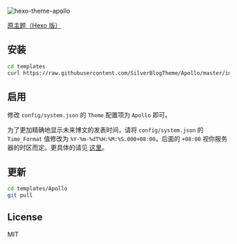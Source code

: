 ![hexo-theme-apollo](https://cloud.githubusercontent.com/assets/9530963/13026956/08e76eca-d277-11e5-8bfc-2e80cea20a0d.png)

[原主题（Hexo 版）](https://github.com/pinggod/hexo-theme-apollo)

## 安装

``` bash
cd templates
curl https://raw.githubusercontent.com/SilverBlogTheme/Apollo/master/install.sh | bash
```

## 启用

修改 `config/system.json` 的 `Theme` 配置项为 `Apollo` 即可。

为了更加精确地显示未来博文的发表时间，请将 `config/system.json` 的 `Time_Format` 值修改为 `%Y-%m-%dT%H:%M:%S.000+08:00`。后面的 `+08:00` 视你服务器的时区而定。更具体的请见 [这里](https://zh.wikipedia.org/wiki/ISO_8601)。

## 更新

``` bash
cd templates/Apollo
git pull
```

## License

MIT
